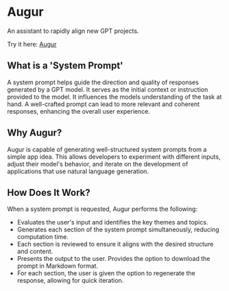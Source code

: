 # Augur
An assistant to rapidly align new GPT projects. 

Try it here: [Augur](https://augur.ztkent.com)
## What is a 'System Prompt'
A system prompt helps guide the direction and quality of responses generated by a GPT model. It serves as the initial context or instruction provided to the model. It influences the models understanding of the task at hand. A well-crafted prompt can lead to more relevant and coherent responses, enhancing the overall user experience.

## Why Augur?
Augur is capable of generating well-structured system prompts from a simple app idea. This allows developers to experiment with different inputs, adjust their model's behavior, and iterate on the development of applications that use natural language generation. 

## How Does It Work?
When a system prompt is requested, Augur performs the following:
- Evaluates the user's input and identifies the key themes and topics.
- Generates each section of the system prompt simultaneously, reducing computation time.
- Each section is reviewed to ensure it aligns with the desired structure and content.
- Presents the output to the user. Provides the option to download the prompt in Markdown format.
- For each section, the user is given the option to regenerate the response, allowing for quick iteration.